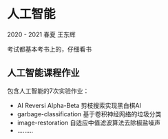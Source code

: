 # 人工智能

2020 - 2021 春夏 王东辉

考试都基本考书上的，仔细看书

## 人工智能课程作业

包含人工智能的7次实验作业：

- AI Reversi Alpha-Beta 剪枝搜索实现黑白棋AI
- garbage-classification 基于卷积神经网络的垃圾分类
- image-restoration 自适应中值滤波算法去除椒盐噪声
- .........

